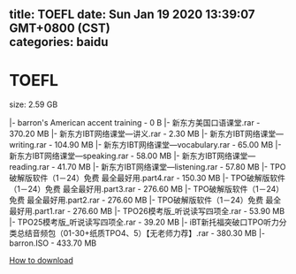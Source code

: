 
title: TOEFL
date: Sun Jan 19 2020 13:39:07 GMT+0800 (CST)    
categories: baidu
---

# TOEFL
size: 2.59 GB
 
 
|- barron's American accent training - 0 B
|- 新东方美国口语课堂.rar - 370.20 MB
|- 新东方IBT网络课堂—讲义.rar - 2.30 MB
|- 新东方IBT网络课堂—writing.rar - 104.90 MB
|- 新东方IBT网络课堂—vocabulary.rar - 65.00 MB
|- 新东方IBT网络课堂—speaking.rar - 58.00 MB
|- 新东方IBT网络课堂—reading.rar - 41.70 MB
|- 新东方IBT网络课堂—listening.rar - 57.80 MB
|- TPO破解版软件（1－24）免费 最全最好用.part4.rar - 150.30 MB
|- TPO破解版软件（1－24）免费 最全最好用.part3.rar - 276.60 MB
|- TPO破解版软件（1－24）免费 最全最好用.part2.rar - 276.60 MB
|- TPO破解版软件（1－24）免费 最全最好用.part1.rar - 276.60 MB
|- TPO26模考版_听说读写四项全.rar - 53.90 MB
|- TPO25模考版_听说读写四项全.rar - 39.20 MB
|- iBT新托福突破口TPO听力分类总结音频包（01-30+纸质TPO4、5）【无老师力荐】.rar - 380.30 MB
|- barron.ISO - 433.70 MB

[How to download](https://bpcam.bemobtrk.com/go/2ceec3aa-1ca2-46d6-b9ff-aaa5c184517c?jno=2290)